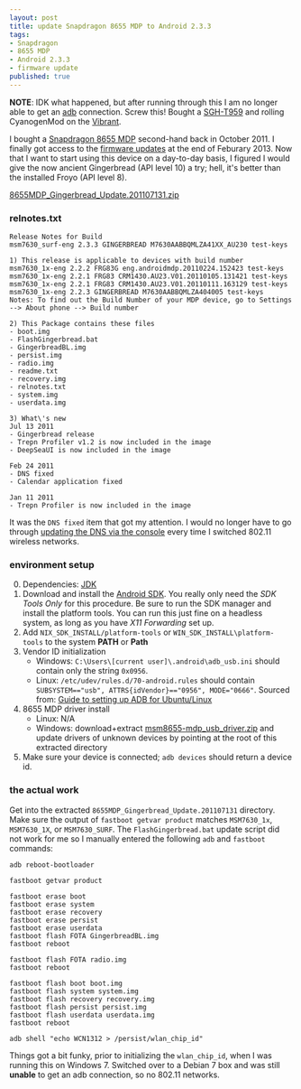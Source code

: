 ```yaml
---
layout: post
title: update Snapdragon 8655 MDP to Android 2.3.3
tags:
- Snapdragon
- 8655 MDP
- Android 2.3.3
- firmware update
published: true
---
```

**NOTE**: IDK what happened, but after running through this I am no longer able to get an
[adb](http://developer.android.com/tools/help/adb.html) connection. Screw this!
Bought a [SGH-T959](http://forum.xda-developers.com/wiki/Samsung_Galaxy_S/SGH-T959)
and rolling CyanogenMod on the [Vibrant](http://wiki.cyanogenmod.org/w/Vibrantmtd_Info).

I bought a
[Snapdragon 8655 MDP](https://developer.qualcomm.com/mobile-development/development-devices-boards/mobile-development-devices/snapdragon-mdp-legacy-devices)
second-hand back in October 2011. I finally got access to the
[firmware updates](https://store.bsquare.com/doc_download/) at the end of Feburary 2013.
Now that I want to start using this device on a day-to-day basis,
I figured I would give the now ancient Gingerbread (API level 10) a try;
hell, it\'s better than the installed Froyo (API level 8).

[8655MDP_Gingerbread_Update.201107131.zip](https://docs.google.com/file/d/0B0yT30uCaFvvWnh4ZFZ5YzRvN3c/edit?usp=sharing)

### relnotes.txt ###
    Release Notes for Build
    msm7630_surf-eng 2.3.3 GINGERBREAD M7630AABBQMLZA41XX_AU230 test-keys

    1) This release is applicable to devices with build number
    msm7630_1x-eng 2.2.2 FRG83G eng.androidmdp.20110224.152423 test-keys
    msm7630_1x-eng 2.2.1 FRG83 CRM1430.AU23.V01.20110105.131421 test-keys
    msm7630_1x-eng 2.2.1 FRG83 CRM1430.AU23.V01.20110111.163129 test-keys
    msm7630_1x-eng 2.2.3 GINGERBREAD M7630AABBQMLZA404005 test-keys
    Notes: To find out the Build Number of your MDP device, go to Settings --> About phone --> Build number

    2) This Package contains these files
    - boot.img
    - FlashGingerbread.bat
    - GingerbreadBL.img
    - persist.img
    - radio.img
    - readme.txt
    - recovery.img
    - relnotes.txt
    - system.img
    - userdata.img

    3) What\'s new
    Jul 13 2011
    - Gingerbread release
    - Trepn Profiler v1.2 is now included in the image
    - DeepSeaUI is now included in the image

    Feb 24 2011
    - DNS fixed
    - Calendar application fixed

    Jan 11 2011
    - Trepn Profiler is now included in the image

It was the `DNS fixed` item that got my attention. I would no longer have to go
through
[updating the DNS via the console](http://vraidsys.com/2011/10/android-2-2-1-custom-rooting-and-dns-not-resolving/)
every time I switched 802.11 wireless networks.

### environment setup ###
0. Dependencies: [JDK](https://github.com/jzerbe/java-tool-chain-quick) 
1. Download and install the [Android SDK](http://developer.android.com/sdk/index.html).
You really only need the _SDK Tools Only_ for this procedure. Be sure to run the
SDK manager and install the platform tools. You can run this just fine on a
headless system, as long as you have _X11 Forwarding_ set up.
2. Add `NIX_SDK_INSTALL/platform-tools` or `WIN_SDK_INSTALL\platform-tools`
to the system __PATH__ or __Path__
3. Vendor ID initialization
    - Windows: `C:\Users\[current user]\.android\adb_usb.ini` should contain only the string `0x0956`.
    - Linux: `/etc/udev/rules.d/70-android.rules` should contain
        `SUBSYSTEM=="usb", ATTRS{idVendor}=="0956", MODE="0666"`.
        Sourced from: [Guide to setting up ADB for Ubuntu/Linux](http://forum.xda-developers.com/showthread.php?t=1024129)
4. 8655 MDP driver install
    - Linux: N/A
    - Windows: download+extract [msm8655-mdp_usb_driver.zip](https://docs.google.com/file/d/0B0yT30uCaFvvNjItRTl2Z25mOUE/edit?usp=sharing)
    and update drivers of unknown devices by pointing at the root of this extracted directory
5. Make sure your device is connected; `adb devices` should return a device id.

### the actual work ###
Get into the extracted `8655MDP_Gingerbread_Update.201107131` directory.
Make sure the output of `fastboot getvar product` matches
`MSM7630_1x`, `MSM7630_1X`, or `MSM7630_SURF`.
The `FlashGingerbread.bat` update script did not work for me so I manually
entered the following `adb` and `fastboot` commands:

    adb reboot-bootloader

    fastboot getvar product

    fastboot erase boot
    fastboot erase system
    fastboot erase recovery
    fastboot erase persist
    fastboot erase userdata
    fastboot flash FOTA GingerbreadBL.img
    fastboot reboot

    fastboot flash FOTA radio.img
    fastboot reboot

    fastboot flash boot boot.img
    fastboot flash system system.img
    fastboot flash recovery recovery.img
    fastboot flash persist persist.img
    fastboot flash userdata userdata.img
    fastboot reboot

    adb shell "echo WCN1312 > /persist/wlan_chip_id"

Things got a bit funky, prior to initializing the `wlan_chip_id`,
when I was running this on Windows 7. Switched over to a Debian 7 box and was
still __unable__ to get an adb connection, so no 802.11 networks.
